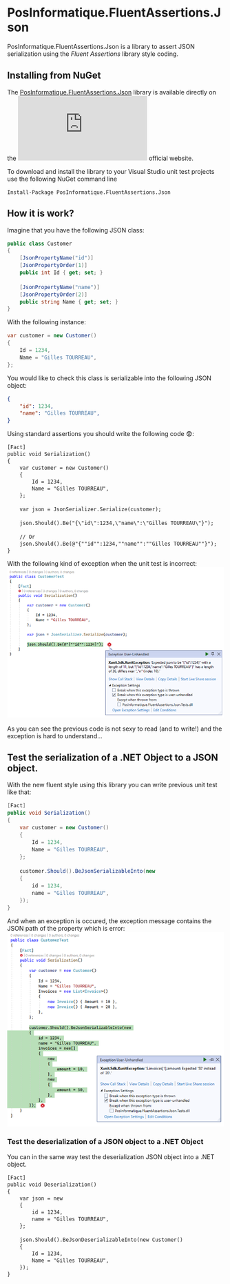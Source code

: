 # PosInformatique.FluentAssertions.Json
PosInformatique.FluentAssertions.Json is a library to assert JSON serialization using the *Fluent Assertions* library style coding.

## Installing from NuGet
The [PosInformatique.FluentAssertions.Json](https://www.nuget.org/packages/PosInformatique.FluentAssertions.Json/)
library is available directly on the
[![Nuget](https://img.shields.io/nuget/v/PosInformatique.FluentAssertions.Json)](https://www.nuget.org/packages/PosInformatique.FluentAssertions.Json/)
official website.

To download and install the library to your Visual Studio unit test projects use the following NuGet command line 

```
Install-Package PosInformatique.FluentAssertions.Json
```

## How it is work?
Imagine that you have the following JSON class:

```csharp
public class Customer
{
    [JsonPropertyName("id")]
    [JsonPropertyOrder(1)]
    public int Id { get; set; }

    [JsonPropertyName("name")]
    [JsonPropertyOrder(2)]
    public string Name { get; set; }
}
```

With the following instance:

```csharp
var customer = new Customer()
{
    Id = 1234,
    Name = "Gilles TOURREAU",
};
```

You would like to check this class is serializable into the following JSON object:

```json
{
    "id": 1234,
    "name": "Gilles TOURREAU",
}
```

Using standard assertions you should write the following code :fearful::
```
[Fact]
public void Serialization()
{
    var customer = new Customer()
    {
        Id = 1234,
        Name = "Gilles TOURREAU",
    };

    var json = JsonSerializer.Serialize(customer);

    json.Should().Be("{\"id\":1234,\"name\":\"Gilles TOURREAU\"}");
    
    // Or
    json.Should().Be(@"{""id"":1234,""name"":""Gilles TOURREAU""}");
}
```

With the following kind of exception when the unit test is incorrect:
![Ugly exception](https://raw.githubusercontent.com/PosInformatique/PosInformatique.FluentAssertions.Json/main/docs/UglyExceptionExample.png)

As you can see the previous code is not sexy to read (and to write!) and the exception is
hard to understand...

## Test the serialization of a .NET Object to a JSON object.
With the new fluent style using this library you can write previous unit test like that:

```csharp
[Fact]
public void Serialization()
{
    var customer = new Customer()
    {
        Id = 1234,
        Name = "Gilles TOURREAU",
    };

    customer.Should().BeJsonSerializableInto(new
    {
        id = 1234,
        name = "Gilles TOURREAU",
    });
}
```

And when an exception is occured, the exception message contains the JSON path of the property which is error:
![Pretty exception](https://raw.githubusercontent.com/PosInformatique/PosInformatique.FluentAssertions.Json/main/docs/PrettyExceptionSample.png)

### Test the deserialization of a JSON object to a .NET Object
You can in the same way test the deserialization JSON object into a .NET object.

```
[Fact]
public void Deserialization()
{
    var json = new
    {
        id = 1234,
        name = "Gilles TOURREAU",
    };

    json.Should().BeJsonDeserializableInto(new Customer()
    {
        Id = 1234,
        Name = "Gilles TOURREAU",
    });
}
```